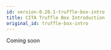 ```yaml
---
id: version-0.20.1-truffle-box-intro
title: CITA Truffle Box Introduction
original_id: truffle-box-intro
---
```

Coming soon